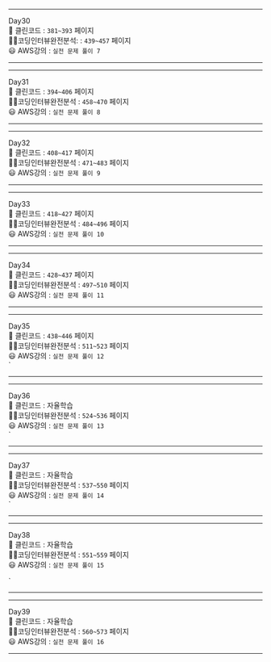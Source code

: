 

-----
Day30 
<br>
📕    클린코드       : `381~393` 페이지<br>
👨‍💻코딩인터뷰완전분석: : `439~457` 페이지<br>
😃    AWS강의       : `실전 문제 풀이 7`<br>

-----

-----
Day31
<br>
📕    클린코드       : `394~406` 페이지 <br>
👨‍💻코딩인터뷰완전분석 : `458~470` 페이지 <br>
😃    AWS강의       : `실전 문제 풀이 8` <br>

---

---
Day32
<br>
📕    클린코드       : `408~417` 페이지<br>
👨‍💻코딩인터뷰완전분석 : `471~483` 페이지<br>
😃    AWS강의       : `실전 문제 풀이 9
` <br>

---

---
Day33<br>
📕    클린코드       : `418~427` 페이지<br>
👨‍💻코딩인터뷰완전분석 : `484~496` 페이지<br>
😃    AWS강의       : `실전 문제 풀이 10`<br>

---

---
Day34<br>
📕    클린코드       : `428~437` 페이지<br>
👨‍💻코딩인터뷰완전분석 : `497~510` 페이지<br>
😃    AWS강의       : `실전 문제 풀이 11`<br>

---

---
Day35<br>
📕    클린코드       : `438~446` 페이지<br>
👨‍💻코딩인터뷰완전분석 : `511~523` 페이지<br>
😃    AWS강의       : `실전 문제 풀이 12`<br>
`<br>

---

---
Day36<br>
📕    클린코드       : 자율학습<br>
👨‍💻코딩인터뷰완전분석 : `524~536` 페이지<br>
😃    AWS강의       : `실전 문제 풀이 13`<br>
`<br>

---

---
Day37<br>
📕    클린코드       : 자율학습<br>
👨‍💻코딩인터뷰완전분석 : `537~550` 페이지<br>
😃    AWS강의       : `실전 문제 풀이 14`<br>
`<br>

---

---
Day38<br>
📕    클린코드       : 자율학습<br>
👨‍💻코딩인터뷰완전분석 : `551~559` 페이지<br>
😃    AWS강의       : `실전 문제 풀이 15`<br>

`<br>

---

---
Day39<br>
📕    클린코드       : 자율학습<br>
👨‍💻코딩인터뷰완전분석 : `560~573` 페이지<br>
😃    AWS강의       : `실전 문제 풀이 16`<br>

---
